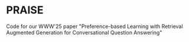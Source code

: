 # PRAISE
Code for our WWW'25 paper "Preference-based Learning with Retrieval Augmented Generation for Conversational Question Answering"
